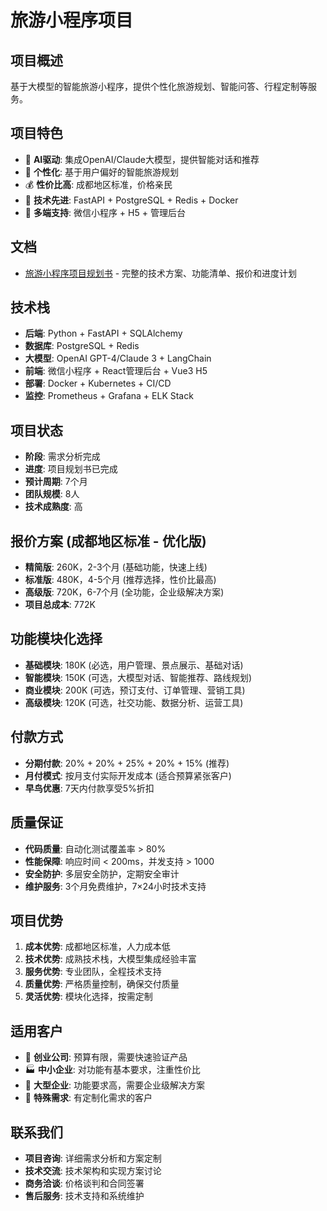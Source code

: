 # 旅游小程序项目

## 项目概述
基于大模型的智能旅游小程序，提供个性化旅游规划、智能问答、行程定制等服务。

## 项目特色
- 🚀 **AI驱动**: 集成OpenAI/Claude大模型，提供智能对话和推荐
- 🎯 **个性化**: 基于用户偏好的智能旅游规划
- 💰 **性价比高**: 成都地区标准，价格亲民
- 🔧 **技术先进**: FastAPI + PostgreSQL + Redis + Docker
- 📱 **多端支持**: 微信小程序 + H5 + 管理后台

## 文档
- [旅游小程序项目规划书](./旅游小程序项目规划书.md) - 完整的技术方案、功能清单、报价和进度计划

## 技术栈
- **后端**: Python + FastAPI + SQLAlchemy
- **数据库**: PostgreSQL + Redis
- **大模型**: OpenAI GPT-4/Claude 3 + LangChain
- **前端**: 微信小程序 + React管理后台 + Vue3 H5
- **部署**: Docker + Kubernetes + CI/CD
- **监控**: Prometheus + Grafana + ELK Stack

## 项目状态
- **阶段**: 需求分析完成
- **进度**: 项目规划书已完成
- **预计周期**: 7个月
- **团队规模**: 8人
- **技术成熟度**: 高

## 报价方案 (成都地区标准 - 优化版)
- **精简版**: 260K，2-3个月 (基础功能，快速上线)
- **标准版**: 480K，4-5个月 (推荐选择，性价比最高)
- **高级版**: 720K，6-7个月 (全功能，企业级解决方案)
- **项目总成本**: 772K

## 功能模块化选择
- **基础模块**: 180K (必选，用户管理、景点展示、基础对话)
- **智能模块**: 150K (可选，大模型对话、智能推荐、路线规划)
- **商业模块**: 200K (可选，预订支付、订单管理、营销工具)
- **高级模块**: 120K (可选，社交功能、数据分析、运营工具)

## 付款方式
- **分期付款**: 20% + 20% + 25% + 20% + 15% (推荐)
- **月付模式**: 按月支付实际开发成本 (适合预算紧张客户)
- **早鸟优惠**: 7天内付款享受5%折扣

## 质量保证
- **代码质量**: 自动化测试覆盖率 > 80%
- **性能保障**: 响应时间 < 200ms，并发支持 > 1000
- **安全防护**: 多层安全防护，定期安全审计
- **维护服务**: 3个月免费维护，7×24小时技术支持

## 项目优势
1. **成本优势**: 成都地区标准，人力成本低
2. **技术优势**: 成熟技术栈，大模型集成经验丰富
3. **服务优势**: 专业团队，全程技术支持
4. **质量优势**: 严格质量控制，确保交付质量
5. **灵活优势**: 模块化选择，按需定制

## 适用客户
- 🏢 **创业公司**: 预算有限，需要快速验证产品
- 🏭 **中小企业**: 对功能有基本要求，注重性价比
- 🏢 **大型企业**: 功能要求高，需要企业级解决方案
- 🎯 **特殊需求**: 有定制化需求的客户

## 联系我们
- **项目咨询**: 详细需求分析和方案定制
- **技术交流**: 技术架构和实现方案讨论
- **商务洽谈**: 价格谈判和合同签署
- **售后服务**: 技术支持和系统维护